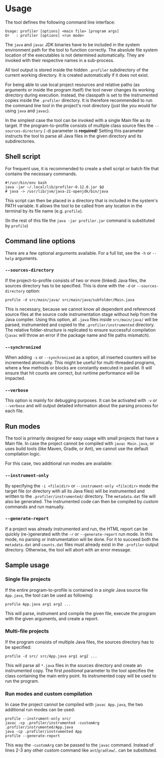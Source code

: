 # Usage

The tool defines the following command line interface:

```
Usage: profiler [options] <main file> [program args]  
Or   : profiler [options] <run mode>
```
The `java` and `javac` JDK binaries have to be included in the system environment path for the tool to function correctly.
The absolute file system location of the executables is not determined automatically. 
They are invoked with their respective names in a sub-process.

All tool output is stored inside the hidden `.profiler` subdirectory of the current working directory. 
It is created automatically if it does not exist.

For being able to use local project resources and relative paths (as arguments or inside the program itself)
the tool never changes its working directory during execution. Instead, the classpath is set to the instrumented copies
inside the `.profiler` directory.
It is therefore recommended to run the command line tool in the project's root directory
(just like you would for using `java` and `javac`).

In the simplest case the tool can be invoked with a single Main file as its target.
If the program-to-profile consists of multiple class source files the `--sources-directory` (`-d`) parameter is **required**!
Setting this parameter instructs the tool to parse all Java files in the given directory and its subdirectories.

## Shell script

For frequent use, it is recommended to create a shell script or batch file that contains the necessary commands.
```shell title="~/bin/profile"
#!/usr/bin/env bash
java -jar ~/.local/lib/profiler-0.12.0.jar $@
# java -> /usr/lib/jvm/java-21-openjdk/bin/java
```

This script can then be placed in a directory that is included in the system's PATH variable.
It allows the tool to be called from any location in the terminal by its file name (e.g. `profile`).

(In the rest of this file the `java -jar profiler.jar` command is substituted by `profile`)

## Command line options
There are a few optional arguments available. For a full list, see the `-h` or `--help` arguments.

### `--sources-directory`
If the project-to-profile consists of two or more (linked) Java files, the sources directory has to be specified.
This is done with the `-d` or `--sources-directory` option:

```shell
profile -d src/main/java/ src/main/java/subfolder/Main.java
```

This is necessary, because we cannot know all dependent and referenced source files at the source code instrumentation 
stage without help from the Java compiler.
Using this option, all `.java` files inside `src/main/java/` will be parsed, instrumented and copied to the
`.profiler/instrumented` directory. The relative folder-structure is replicated to ensure successful compilation 
(`javac` will throw an error if the package name and file paths mismatch).

### `--synchronized`
When adding `-s` or `--synchronized` as a option, all inserted counters will be incremented atomically.
This might be useful for multi-threaded programs, where a few methods or blocks are constantly executed in parallel.
It will ensure that hit counts are correct, but runtime performance will be impacted.

### `--verbose`
This option is mainly for debugging purposes. It can be activated with `-v` or `--verbose` and will output
detailed information about the parsing process for each file.

## Run modes

The tool is primarily designed for easy usage with small projects that have a Main file.
In case the project cannot be compiled with `javac Main.java`, or uses build tools (like Maven, Gradle, or Ant),
we cannot use the default compilation logic.

For this case, two additional run modes are available:

### `--instrument-only`

By specifying the `-i <file|dir>` or `--instrument-only <file|dir>` mode the target file (or directory
with all its Java files) will be instrumented and written to the `.profiler/instrumented/` directory.
The `metadata.dat` file will also be generated.
The instrumented code can then be compiled by *custom* commands and run manually.

### `--generate-report`

If a project was already instrumented and run, the HTML report can be quickly (re-)generated
with the `-r` or `--generate-report` run mode.
In this mode, no parsing or instrumentation will be done.
For it to succeed both the `metadata.dat` and `counts.dat` files must already exist in the `.profiler` output directory.
Otherwise, the tool will abort with an error message.


## Sample usage

### Single file projects

If the entire program-to-profile is contained in a *single* Java source file `App.java`, the tool can be used as following:
```shell
profile App.java arg1 arg2 ...
```
This will parse, instrument and compile the given file, execute the program with the given arguments, and create a report.

### Multi-file projects

If the program consists of multiple Java files, the sources directory has to be specified:

```shell
profile -d src/ src/App.java arg1 arg2 ...
```

This will parse all `*.java` files in the sources directory and create an instrumented copy.
The first *positional* parameter to the tool specifies the class containing the main entry point. 
Its instrumented copy will be used to run the program.

### Run modes and custom compilation
In case the project cannot be compiled with `javac App.java`, the two additional run modes can be used:

```shell { hl_lines="2 3" linenums="1" }
profile --instrument-only src/
javac -cp .profiler/instrumented -customArg .profiler/instrumented/App.java
java -cp .profiler/instrumented App
profile --generate-report
```
This way the `-customArg` can be passed to the `javac` command. 
Instead of lines 2-3 any other custom command like `ant`/`gradlew`/.. can be substituted.
